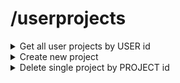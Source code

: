 # /userprojects

<details>
  <summary>Get all user projects by USER id</summary>

  ```
  method: GET
  ```

  ```
  request body: none
  ```

  ```
  headers: none
  ```

  ```
  url example: {url}/userprojects/703e434d-e2de-4c99-b792-0a9d7feb2d64
  ```
</details>

<details>
  <summary>Create new project</summary>

  ```
  method: POST
  ```

  ```
  request body:

  {
    "userId": "703e434d-e2de-4c99-b792-0a9d7feb2d64",
    "title": "New project title",
  }
  ```

  ```
  headers: Content-Type: application/json
  ```

  ```
  url example: {url}/userprojects
  ```
</details>

<details>
  <summary>Delete single project by PROJECT id</summary>

  ```
  method: DELETE
  ```

  ```
  request body: none

  ```

  ```
  headers: none
  ```

  ```
  url example: {url}/userprojects/68322c02-a30d-469c-8d35-1da782e3a5d0
  ```
</details>

